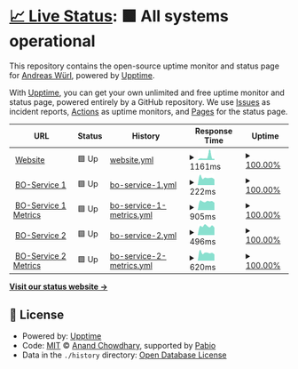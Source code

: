 # [📈 Live Status](https://wuan.github.io/bo-upptime/): <!--live status--> **🟩 All systems operational**

This repository contains the open-source uptime monitor and status page for [Andreas Würl](https://wuerl.net), powered by [Upptime](https://github.com/upptime/upptime).

With [Upptime](https://upptime.js.org), you can get your own unlimited and free uptime monitor and status page, powered entirely by a GitHub repository. We use [Issues](https://github.com/wuan/upptime/issues) as incident reports, [Actions](https://github.com/wuan/upptime/actions) as uptime monitors, and [Pages](https://wuan.github.io/bo-upptime/) for the status page.

<!--start: status pages-->
<!-- This summary is generated by Upptime (https://github.com/upptime/upptime) -->
<!-- Do not edit this manually, your changes will be overwritten -->
<!-- prettier-ignore -->
| URL | Status | History | Response Time | Uptime |
| --- | ------ | ------- | ------------- | ------ |
| <img alt="" src="https://icons.duckduckgo.com/ip3/blitzortung.tryb.de.ico" height="13"> [Website](https://blitzortung.tryb.de) | 🟩 Up | [website.yml](https://github.com/wuan/bo-upptime/commits/HEAD/history/website.yml) | <details><summary><img alt="Response time graph" src="./graphs/website/response-time-week.png" height="20"> 1161ms</summary><br><a href="https://wuan.github.io/bo-upptime/history/website"><img alt="Response time 659" src="https://img.shields.io/endpoint?url=https%3A%2F%2Fraw.githubusercontent.com%2Fwuan%2Fbo-upptime%2FHEAD%2Fapi%2Fwebsite%2Fresponse-time.json"></a><br><a href="https://wuan.github.io/bo-upptime/history/website"><img alt="24-hour response time 839" src="https://img.shields.io/endpoint?url=https%3A%2F%2Fraw.githubusercontent.com%2Fwuan%2Fbo-upptime%2FHEAD%2Fapi%2Fwebsite%2Fresponse-time-day.json"></a><br><a href="https://wuan.github.io/bo-upptime/history/website"><img alt="7-day response time 1161" src="https://img.shields.io/endpoint?url=https%3A%2F%2Fraw.githubusercontent.com%2Fwuan%2Fbo-upptime%2FHEAD%2Fapi%2Fwebsite%2Fresponse-time-week.json"></a><br><a href="https://wuan.github.io/bo-upptime/history/website"><img alt="30-day response time 743" src="https://img.shields.io/endpoint?url=https%3A%2F%2Fraw.githubusercontent.com%2Fwuan%2Fbo-upptime%2FHEAD%2Fapi%2Fwebsite%2Fresponse-time-month.json"></a><br><a href="https://wuan.github.io/bo-upptime/history/website"><img alt="1-year response time 659" src="https://img.shields.io/endpoint?url=https%3A%2F%2Fraw.githubusercontent.com%2Fwuan%2Fbo-upptime%2FHEAD%2Fapi%2Fwebsite%2Fresponse-time-year.json"></a></details> | <details><summary><a href="https://wuan.github.io/bo-upptime/history/website">100.00%</a></summary><a href="https://wuan.github.io/bo-upptime/history/website"><img alt="All-time uptime 100.00%" src="https://img.shields.io/endpoint?url=https%3A%2F%2Fraw.githubusercontent.com%2Fwuan%2Fbo-upptime%2FHEAD%2Fapi%2Fwebsite%2Fuptime.json"></a><br><a href="https://wuan.github.io/bo-upptime/history/website"><img alt="24-hour uptime 100.00%" src="https://img.shields.io/endpoint?url=https%3A%2F%2Fraw.githubusercontent.com%2Fwuan%2Fbo-upptime%2FHEAD%2Fapi%2Fwebsite%2Fuptime-day.json"></a><br><a href="https://wuan.github.io/bo-upptime/history/website"><img alt="7-day uptime 100.00%" src="https://img.shields.io/endpoint?url=https%3A%2F%2Fraw.githubusercontent.com%2Fwuan%2Fbo-upptime%2FHEAD%2Fapi%2Fwebsite%2Fuptime-week.json"></a><br><a href="https://wuan.github.io/bo-upptime/history/website"><img alt="30-day uptime 100.00%" src="https://img.shields.io/endpoint?url=https%3A%2F%2Fraw.githubusercontent.com%2Fwuan%2Fbo-upptime%2FHEAD%2Fapi%2Fwebsite%2Fuptime-month.json"></a><br><a href="https://wuan.github.io/bo-upptime/history/website"><img alt="1-year uptime 100.00%" src="https://img.shields.io/endpoint?url=https%3A%2F%2Fraw.githubusercontent.com%2Fwuan%2Fbo-upptime%2FHEAD%2Fapi%2Fwebsite%2Fuptime-year.json"></a></details>
| <img alt="" src="https://icons.duckduckgo.com/ip3/tryb.de.ico" height="13"> [BO-Service 1](http://tryb.de) | 🟩 Up | [bo-service-1.yml](https://github.com/wuan/bo-upptime/commits/HEAD/history/bo-service-1.yml) | <details><summary><img alt="Response time graph" src="./graphs/bo-service-1/response-time-week.png" height="20"> 222ms</summary><br><a href="https://wuan.github.io/bo-upptime/history/bo-service-1"><img alt="Response time 238" src="https://img.shields.io/endpoint?url=https%3A%2F%2Fraw.githubusercontent.com%2Fwuan%2Fbo-upptime%2FHEAD%2Fapi%2Fbo-service-1%2Fresponse-time.json"></a><br><a href="https://wuan.github.io/bo-upptime/history/bo-service-1"><img alt="24-hour response time 313" src="https://img.shields.io/endpoint?url=https%3A%2F%2Fraw.githubusercontent.com%2Fwuan%2Fbo-upptime%2FHEAD%2Fapi%2Fbo-service-1%2Fresponse-time-day.json"></a><br><a href="https://wuan.github.io/bo-upptime/history/bo-service-1"><img alt="7-day response time 222" src="https://img.shields.io/endpoint?url=https%3A%2F%2Fraw.githubusercontent.com%2Fwuan%2Fbo-upptime%2FHEAD%2Fapi%2Fbo-service-1%2Fresponse-time-week.json"></a><br><a href="https://wuan.github.io/bo-upptime/history/bo-service-1"><img alt="30-day response time 236" src="https://img.shields.io/endpoint?url=https%3A%2F%2Fraw.githubusercontent.com%2Fwuan%2Fbo-upptime%2FHEAD%2Fapi%2Fbo-service-1%2Fresponse-time-month.json"></a><br><a href="https://wuan.github.io/bo-upptime/history/bo-service-1"><img alt="1-year response time 238" src="https://img.shields.io/endpoint?url=https%3A%2F%2Fraw.githubusercontent.com%2Fwuan%2Fbo-upptime%2FHEAD%2Fapi%2Fbo-service-1%2Fresponse-time-year.json"></a></details> | <details><summary><a href="https://wuan.github.io/bo-upptime/history/bo-service-1">100.00%</a></summary><a href="https://wuan.github.io/bo-upptime/history/bo-service-1"><img alt="All-time uptime 99.90%" src="https://img.shields.io/endpoint?url=https%3A%2F%2Fraw.githubusercontent.com%2Fwuan%2Fbo-upptime%2FHEAD%2Fapi%2Fbo-service-1%2Fuptime.json"></a><br><a href="https://wuan.github.io/bo-upptime/history/bo-service-1"><img alt="24-hour uptime 100.00%" src="https://img.shields.io/endpoint?url=https%3A%2F%2Fraw.githubusercontent.com%2Fwuan%2Fbo-upptime%2FHEAD%2Fapi%2Fbo-service-1%2Fuptime-day.json"></a><br><a href="https://wuan.github.io/bo-upptime/history/bo-service-1"><img alt="7-day uptime 100.00%" src="https://img.shields.io/endpoint?url=https%3A%2F%2Fraw.githubusercontent.com%2Fwuan%2Fbo-upptime%2FHEAD%2Fapi%2Fbo-service-1%2Fuptime-week.json"></a><br><a href="https://wuan.github.io/bo-upptime/history/bo-service-1"><img alt="30-day uptime 100.00%" src="https://img.shields.io/endpoint?url=https%3A%2F%2Fraw.githubusercontent.com%2Fwuan%2Fbo-upptime%2FHEAD%2Fapi%2Fbo-service-1%2Fuptime-month.json"></a><br><a href="https://wuan.github.io/bo-upptime/history/bo-service-1"><img alt="1-year uptime 99.90%" src="https://img.shields.io/endpoint?url=https%3A%2F%2Fraw.githubusercontent.com%2Fwuan%2Fbo-upptime%2FHEAD%2Fapi%2Fbo-service-1%2Fuptime-year.json"></a></details>
| <img alt="" src="https://icons.duckduckgo.com/ip3/metrics.tryb.de.ico" height="13"> [BO-Service 1 Metrics](https://metrics.tryb.de) | 🟩 Up | [bo-service-1-metrics.yml](https://github.com/wuan/bo-upptime/commits/HEAD/history/bo-service-1-metrics.yml) | <details><summary><img alt="Response time graph" src="./graphs/bo-service-1-metrics/response-time-week.png" height="20"> 905ms</summary><br><a href="https://wuan.github.io/bo-upptime/history/bo-service-1-metrics"><img alt="Response time 880" src="https://img.shields.io/endpoint?url=https%3A%2F%2Fraw.githubusercontent.com%2Fwuan%2Fbo-upptime%2FHEAD%2Fapi%2Fbo-service-1-metrics%2Fresponse-time.json"></a><br><a href="https://wuan.github.io/bo-upptime/history/bo-service-1-metrics"><img alt="24-hour response time 978" src="https://img.shields.io/endpoint?url=https%3A%2F%2Fraw.githubusercontent.com%2Fwuan%2Fbo-upptime%2FHEAD%2Fapi%2Fbo-service-1-metrics%2Fresponse-time-day.json"></a><br><a href="https://wuan.github.io/bo-upptime/history/bo-service-1-metrics"><img alt="7-day response time 905" src="https://img.shields.io/endpoint?url=https%3A%2F%2Fraw.githubusercontent.com%2Fwuan%2Fbo-upptime%2FHEAD%2Fapi%2Fbo-service-1-metrics%2Fresponse-time-week.json"></a><br><a href="https://wuan.github.io/bo-upptime/history/bo-service-1-metrics"><img alt="30-day response time 926" src="https://img.shields.io/endpoint?url=https%3A%2F%2Fraw.githubusercontent.com%2Fwuan%2Fbo-upptime%2FHEAD%2Fapi%2Fbo-service-1-metrics%2Fresponse-time-month.json"></a><br><a href="https://wuan.github.io/bo-upptime/history/bo-service-1-metrics"><img alt="1-year response time 880" src="https://img.shields.io/endpoint?url=https%3A%2F%2Fraw.githubusercontent.com%2Fwuan%2Fbo-upptime%2FHEAD%2Fapi%2Fbo-service-1-metrics%2Fresponse-time-year.json"></a></details> | <details><summary><a href="https://wuan.github.io/bo-upptime/history/bo-service-1-metrics">100.00%</a></summary><a href="https://wuan.github.io/bo-upptime/history/bo-service-1-metrics"><img alt="All-time uptime 99.98%" src="https://img.shields.io/endpoint?url=https%3A%2F%2Fraw.githubusercontent.com%2Fwuan%2Fbo-upptime%2FHEAD%2Fapi%2Fbo-service-1-metrics%2Fuptime.json"></a><br><a href="https://wuan.github.io/bo-upptime/history/bo-service-1-metrics"><img alt="24-hour uptime 100.00%" src="https://img.shields.io/endpoint?url=https%3A%2F%2Fraw.githubusercontent.com%2Fwuan%2Fbo-upptime%2FHEAD%2Fapi%2Fbo-service-1-metrics%2Fuptime-day.json"></a><br><a href="https://wuan.github.io/bo-upptime/history/bo-service-1-metrics"><img alt="7-day uptime 100.00%" src="https://img.shields.io/endpoint?url=https%3A%2F%2Fraw.githubusercontent.com%2Fwuan%2Fbo-upptime%2FHEAD%2Fapi%2Fbo-service-1-metrics%2Fuptime-week.json"></a><br><a href="https://wuan.github.io/bo-upptime/history/bo-service-1-metrics"><img alt="30-day uptime 100.00%" src="https://img.shields.io/endpoint?url=https%3A%2F%2Fraw.githubusercontent.com%2Fwuan%2Fbo-upptime%2FHEAD%2Fapi%2Fbo-service-1-metrics%2Fuptime-month.json"></a><br><a href="https://wuan.github.io/bo-upptime/history/bo-service-1-metrics"><img alt="1-year uptime 99.98%" src="https://img.shields.io/endpoint?url=https%3A%2F%2Fraw.githubusercontent.com%2Fwuan%2Fbo-upptime%2FHEAD%2Fapi%2Fbo-service-1-metrics%2Fuptime-year.json"></a></details>
| <img alt="" src="https://icons.duckduckgo.com/ip3/raijin.tryb.de.ico" height="13"> [BO-Service 2](http://raijin.tryb.de) | 🟩 Up | [bo-service-2.yml](https://github.com/wuan/bo-upptime/commits/HEAD/history/bo-service-2.yml) | <details><summary><img alt="Response time graph" src="./graphs/bo-service-2/response-time-week.png" height="20"> 496ms</summary><br><a href="https://wuan.github.io/bo-upptime/history/bo-service-2"><img alt="Response time 470" src="https://img.shields.io/endpoint?url=https%3A%2F%2Fraw.githubusercontent.com%2Fwuan%2Fbo-upptime%2FHEAD%2Fapi%2Fbo-service-2%2Fresponse-time.json"></a><br><a href="https://wuan.github.io/bo-upptime/history/bo-service-2"><img alt="24-hour response time 656" src="https://img.shields.io/endpoint?url=https%3A%2F%2Fraw.githubusercontent.com%2Fwuan%2Fbo-upptime%2FHEAD%2Fapi%2Fbo-service-2%2Fresponse-time-day.json"></a><br><a href="https://wuan.github.io/bo-upptime/history/bo-service-2"><img alt="7-day response time 496" src="https://img.shields.io/endpoint?url=https%3A%2F%2Fraw.githubusercontent.com%2Fwuan%2Fbo-upptime%2FHEAD%2Fapi%2Fbo-service-2%2Fresponse-time-week.json"></a><br><a href="https://wuan.github.io/bo-upptime/history/bo-service-2"><img alt="30-day response time 496" src="https://img.shields.io/endpoint?url=https%3A%2F%2Fraw.githubusercontent.com%2Fwuan%2Fbo-upptime%2FHEAD%2Fapi%2Fbo-service-2%2Fresponse-time-month.json"></a><br><a href="https://wuan.github.io/bo-upptime/history/bo-service-2"><img alt="1-year response time 470" src="https://img.shields.io/endpoint?url=https%3A%2F%2Fraw.githubusercontent.com%2Fwuan%2Fbo-upptime%2FHEAD%2Fapi%2Fbo-service-2%2Fresponse-time-year.json"></a></details> | <details><summary><a href="https://wuan.github.io/bo-upptime/history/bo-service-2">100.00%</a></summary><a href="https://wuan.github.io/bo-upptime/history/bo-service-2"><img alt="All-time uptime 99.75%" src="https://img.shields.io/endpoint?url=https%3A%2F%2Fraw.githubusercontent.com%2Fwuan%2Fbo-upptime%2FHEAD%2Fapi%2Fbo-service-2%2Fuptime.json"></a><br><a href="https://wuan.github.io/bo-upptime/history/bo-service-2"><img alt="24-hour uptime 100.00%" src="https://img.shields.io/endpoint?url=https%3A%2F%2Fraw.githubusercontent.com%2Fwuan%2Fbo-upptime%2FHEAD%2Fapi%2Fbo-service-2%2Fuptime-day.json"></a><br><a href="https://wuan.github.io/bo-upptime/history/bo-service-2"><img alt="7-day uptime 100.00%" src="https://img.shields.io/endpoint?url=https%3A%2F%2Fraw.githubusercontent.com%2Fwuan%2Fbo-upptime%2FHEAD%2Fapi%2Fbo-service-2%2Fuptime-week.json"></a><br><a href="https://wuan.github.io/bo-upptime/history/bo-service-2"><img alt="30-day uptime 100.00%" src="https://img.shields.io/endpoint?url=https%3A%2F%2Fraw.githubusercontent.com%2Fwuan%2Fbo-upptime%2FHEAD%2Fapi%2Fbo-service-2%2Fuptime-month.json"></a><br><a href="https://wuan.github.io/bo-upptime/history/bo-service-2"><img alt="1-year uptime 99.75%" src="https://img.shields.io/endpoint?url=https%3A%2F%2Fraw.githubusercontent.com%2Fwuan%2Fbo-upptime%2FHEAD%2Fapi%2Fbo-service-2%2Fuptime-year.json"></a></details>
| <img alt="" src="https://icons.duckduckgo.com/ip3/raijin.tryb.de.ico" height="13"> [BO-Service 2 Metrics](https://raijin.tryb.de) | 🟩 Up | [bo-service-2-metrics.yml](https://github.com/wuan/bo-upptime/commits/HEAD/history/bo-service-2-metrics.yml) | <details><summary><img alt="Response time graph" src="./graphs/bo-service-2-metrics/response-time-week.png" height="20"> 620ms</summary><br><a href="https://wuan.github.io/bo-upptime/history/bo-service-2-metrics"><img alt="Response time 627" src="https://img.shields.io/endpoint?url=https%3A%2F%2Fraw.githubusercontent.com%2Fwuan%2Fbo-upptime%2FHEAD%2Fapi%2Fbo-service-2-metrics%2Fresponse-time.json"></a><br><a href="https://wuan.github.io/bo-upptime/history/bo-service-2-metrics"><img alt="24-hour response time 869" src="https://img.shields.io/endpoint?url=https%3A%2F%2Fraw.githubusercontent.com%2Fwuan%2Fbo-upptime%2FHEAD%2Fapi%2Fbo-service-2-metrics%2Fresponse-time-day.json"></a><br><a href="https://wuan.github.io/bo-upptime/history/bo-service-2-metrics"><img alt="7-day response time 620" src="https://img.shields.io/endpoint?url=https%3A%2F%2Fraw.githubusercontent.com%2Fwuan%2Fbo-upptime%2FHEAD%2Fapi%2Fbo-service-2-metrics%2Fresponse-time-week.json"></a><br><a href="https://wuan.github.io/bo-upptime/history/bo-service-2-metrics"><img alt="30-day response time 649" src="https://img.shields.io/endpoint?url=https%3A%2F%2Fraw.githubusercontent.com%2Fwuan%2Fbo-upptime%2FHEAD%2Fapi%2Fbo-service-2-metrics%2Fresponse-time-month.json"></a><br><a href="https://wuan.github.io/bo-upptime/history/bo-service-2-metrics"><img alt="1-year response time 627" src="https://img.shields.io/endpoint?url=https%3A%2F%2Fraw.githubusercontent.com%2Fwuan%2Fbo-upptime%2FHEAD%2Fapi%2Fbo-service-2-metrics%2Fresponse-time-year.json"></a></details> | <details><summary><a href="https://wuan.github.io/bo-upptime/history/bo-service-2-metrics">100.00%</a></summary><a href="https://wuan.github.io/bo-upptime/history/bo-service-2-metrics"><img alt="All-time uptime 99.67%" src="https://img.shields.io/endpoint?url=https%3A%2F%2Fraw.githubusercontent.com%2Fwuan%2Fbo-upptime%2FHEAD%2Fapi%2Fbo-service-2-metrics%2Fuptime.json"></a><br><a href="https://wuan.github.io/bo-upptime/history/bo-service-2-metrics"><img alt="24-hour uptime 100.00%" src="https://img.shields.io/endpoint?url=https%3A%2F%2Fraw.githubusercontent.com%2Fwuan%2Fbo-upptime%2FHEAD%2Fapi%2Fbo-service-2-metrics%2Fuptime-day.json"></a><br><a href="https://wuan.github.io/bo-upptime/history/bo-service-2-metrics"><img alt="7-day uptime 100.00%" src="https://img.shields.io/endpoint?url=https%3A%2F%2Fraw.githubusercontent.com%2Fwuan%2Fbo-upptime%2FHEAD%2Fapi%2Fbo-service-2-metrics%2Fuptime-week.json"></a><br><a href="https://wuan.github.io/bo-upptime/history/bo-service-2-metrics"><img alt="30-day uptime 100.00%" src="https://img.shields.io/endpoint?url=https%3A%2F%2Fraw.githubusercontent.com%2Fwuan%2Fbo-upptime%2FHEAD%2Fapi%2Fbo-service-2-metrics%2Fuptime-month.json"></a><br><a href="https://wuan.github.io/bo-upptime/history/bo-service-2-metrics"><img alt="1-year uptime 99.67%" src="https://img.shields.io/endpoint?url=https%3A%2F%2Fraw.githubusercontent.com%2Fwuan%2Fbo-upptime%2FHEAD%2Fapi%2Fbo-service-2-metrics%2Fuptime-year.json"></a></details>

<!--end: status pages-->

[**Visit our status website →**](https://wuan.github.io/bo-upptime/)

## 📄 License

- Powered by: [Upptime](https://github.com/upptime/upptime)
- Code: [MIT](./LICENSE) © [Anand Chowdhary](https://anandchowdhary.com), supported by [Pabio](https://pabio.com)
- Data in the `./history` directory: [Open Database License](https://opendatacommons.org/licenses/odbl/1-0/)
